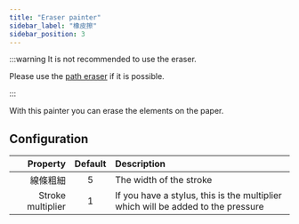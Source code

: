```yaml
---
title: "Eraser painter"
sidebar_label: "橡皮擦"
sidebar_position: 3
---
```


:::warning It is not recommended to use the eraser.

Please use the [path eraser](path_eraser) if it is possible.

:::

With this painter you can erase the elements on the paper.

## Configuration

|          Property | Default | Description                                                                      |
| -----------------:|:-------:|:-------------------------------------------------------------------------------- |
|              線條粗細 |    5    | The width of the stroke                                                          |
| Stroke multiplier |    1    | If you have a stylus, this is the multiplier which will be added to the pressure |
